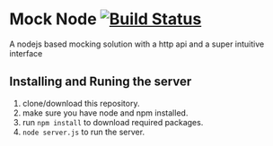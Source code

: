# Mock Node [![Build Status](https://travis-ci.org/ianunay/mock-node.svg?branch=master)](https://travis-ci.org/ianunay/mock-node)
A nodejs based mocking solution with a http api and a super intuitive interface


## Installing and Runing the server
1. clone/download this repository.
2. make sure you have node and npm installed.
3. run <code>npm install</code> to download required packages.
4. <code>node server.js</code> to run the server.
